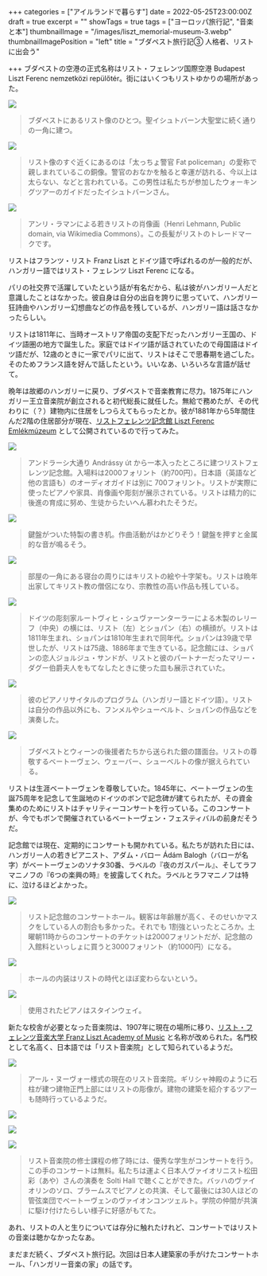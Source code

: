+++
categories = ["アイルランドで暮らす"]
date = 2022-05-25T23:00:00Z
draft = true
excerpt = ""
showTags = true
tags = ["ヨーロッパ旅行記", "音楽と本"]
thumbnailImage = "/images/liszt_memorial-museum-3.webp"
thumbnailImagePosition = "left"
title = "ブダペスト旅行記③ 人格者、リストに出会う"

+++
ブダペストの空港の正式名称はリスト・フェレンツ国際空港 Budapest Liszt Ferenc nemzetközi repülőtér。街にはいくつもリストゆかりの場所があった。

<!--more-->

![](/images/liszt-in-budapest-1.webp)

> ブダペストにあるリスト像のひとつ。聖イシュトバーン大聖堂に続く通りの一角に建つ。

![](/images/fat-policeman.webp)

> リスト像のすぐ近くにあるのは「太っちょ警官 Fat policeman」の愛称で親しまれているこの銅像。警官のおなかを触ると幸運が訪れる、今以上は太らない、などと言われている。この男性は私たちが参加したウォーキングツアーのガイドだったイシュトバーンさん。

![](/images/liszt_-lehmann_portrait-_crop-waist.jpg)

> アンリ・ラマンによる若きリストの肖像画（Henri Lehmann, Public domain, via Wikimedia Commons）。この長髪がリストのトレードマークです。

リストはフランツ・リスト Franz Liszt とドイツ語で呼ばれるのが一般的だが、ハンガリー語ではリスト・フェレンツ Liszt Ferenc になる。

パリの社交界で活躍していたという話が有名だから、私は彼がハンガリー人だと意識したことはなかった。彼自身は自分の出自を誇りに思っていて、ハンガリー狂詩曲やハンガリー幻想曲などの作品を残しているが、ハンガリー語は話さなかったらしい。

リストは1811年に、当時オーストリア帝国の支配下だったハンガリー王国の、ドイツ語圏の地方で誕生した。家庭ではドイツ語が話されていたので母国語はドイツ語だが、12歳のときに一家でパリに出て、リストはそこで思春期を過ごした。そのためフランス語を好んで話したという。いいなあ、いろいろな言語が話せて。

晩年は故郷のハンガリーに戻り、ブダペストで音楽教育に尽力。1875年にハンガリー王立音楽院が創立されると初代総長に就任した。無給で務めたが、その代わりに（？）建物内に住居をしつらえてもらったとか。彼が1881年から5年間住んだ2階の住居部分が現在、[リストフェレンツ記念館 Liszt Ferenc Emlékmúzeum](https://lisztmuseum.hu/en) として公開されているので行ってみた。

![](/images/liszt_memorial-museum-4.webp)

> アンドラーシ大通り Andrássy út から一本入ったところに建つリストフェレンツ記念館。入場料は2000フォリント（約700円）。日本語（英語など他の言語も）のオーディオガイドは別に 700フォリント。リストが実際に使ったピアノや家具、肖像画や彫刻が展示されている。リストは精力的に後進の育成に努め、生徒からたいへん慕われたそうだ。

![](/images/liszt_memorial-museum-7.webp)

> 鍵盤がついた特製の書き机。作曲活動がはかどりそう！鍵盤を押すと金属的な音が鳴るそう。

![](/images/liszt_memorial-museum-2.webp)

> 部屋の一角にある寝台の周りにはキリストの絵や十字架も。リストは晩年出家してキリスト教の僧侶になり、宗教性の高い作品も残している。

![](/images/liszt_memorial-museum-3.webp)

> ドイツの彫刻家ルートヴィヒ・シュヴァーンターラーによる木製のレリーフ（中央）の横には、リスト（左）とショパン（右）の横顔が。リストは1811年生まれ、ショパンは1810年生まれで同年代。ショパンは39歳で早世したが、リストは75歳、1886年まで生きている。記念館には、ショパンの恋人ジョルジュ・サンドが、リストと彼のパートナーだったマリー・ダグー伯爵夫人をもてなしたときに使った皿も展示されていた。

![](/images/liszt_memorial-museum-9.webp)

> 彼のピアノリサイタルのプログラム（ハンガリー語とドイツ語）。リストは自分の作品以外にも、フンメルやシューベルト、ショパンの作品などを演奏した。

![](/images/liszt_memorial-museum-6.webp)

> ブダペストとウィーンの後援者たちから送られた銀の譜面台。リストの尊敬するベートーヴェン、ウェーバー、シューベルトの像が据えられている。

リストは生涯ベートーヴェンを尊敬していた。1845年に、ベートーヴェンの生誕75周年を記念して生誕地のドイツのボンで記念碑が建てられたが、その資金集めのためにリストはチャリティーコンサートを行っている。このコンサートが、今でもボンで開催されているベートーヴェン・フェスティバルの前身だそうだ。

記念館では現在、定期的にコンサートも開かれている。私たちが訪れた日には、ハンガリー人の若きピアニスト、アダム・バロー Ádám Balogh（バローが名字）がベートーヴェンのソナタ30番、ラベルの『夜のガスパール』、そしてラフマニノフの『6つの楽興の時』を披露してくれた。ラベルとラフマニノフは特に、泣けるほどよかった。

![](/images/liszt_memorial-museum-8.webp)

> リスト記念館のコンサートホール。観客は年齢層が高く、そのせいかマスクをしている人の割合も多かった。それでも 1割強といったところか。土曜朝11時からのコンサートのチケットは2000フォリントだが、記念館の入館料といっしょに買うと3000フォリント（約1000円）になる。

![](/images/liszt_memorial-museum-1.webp)

> ホールの内装はリストの時代とほぼ変わらないという。

![](/images/liszt_memorial-museum-5.webp)

> 使用されたピアノはスタインウェイ。

新たな校舎が必要となった音楽院は、1907年に現在の場所に移り、[リスト・フェレンツ音楽大学 Franz Liszt Academy of Music](https://concert.lisztacademy.hu/) と名称が改められた。名門校として名高く、日本語では「リスト音楽院」として知られているようだ。

![](/images/liszt-academy-1.webp)

> アール・ヌーヴォー様式の現在のリスト音楽院。ギリシャ神殿のように石柱が建つ建物正門上部にはリストの彫像が。建物の建築を紹介するツアーも随時行っているようだ。

![](/images/liszt-academy-4.webp)

![](/images/liszt-academy-2.webp)

![](/images/liszt-academy-3.webp)

> リスト音楽院の修士課程の修了時には、優秀な学生がコンサートを行う。この手のコンサートは無料。私たちは運よく日本人ヴァイオリニスト松田彩（あや）さんの演奏を Solti Hall で聴くことができた。バッハのヴァイオリンのソロ、ブラームスでピアノとの共演、そして最後には30人ほどの管弦楽団でベートーヴェンのヴァイオンコンツェルト。学院の仲間が共演に駆け付けたらしい様子に好感がもてた。

あれ、リストの人と生りについては存分に触れたけれど、コンサートではリストの音楽は聴かなかったなあ。

まだまだ続く、ブダペスト旅行記。次回は日本人建築家の手がけたコンサートホール、「ハンガリー音楽の家」の話です。